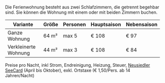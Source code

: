 Die Ferienwohnung besteht aus zwei Schlafzimmern, die getrennt begehbar sind.
Sie können die Wohnung mit einem oder mit beiden Zimmern buchen.

| Variante             | Größe | Personen | Hauptsaison | Nebensaison |
| -------------------- | ----- | -------- | ----------- | ----------- |
| Ganze Wohnung        | 64 m² |  max 5   |       € 108 |        € 97 |
| Verkleinerte Wohnung | 44 m² |  max 3   |       € 108 |        € 84 |

Preise pro Nacht, inkl Strom, Endreinigung, Heizung, Steuer,
[Neusiedler SeeCard](https://www.neusiedlersee.com/de/neusiedler-see-card/neusiedler-see-card.html)
(April bis Oktober), exkl. Ortstaxe (€ 1,50/Pers. ab 14 Jahren/Nacht)

